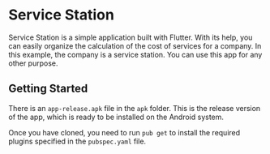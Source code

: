# Service Station

Service Station is a simple application built with Flutter. With its help, you can easily organize the calculation of the cost of services for a company. In this example, the company is a service station. You can use this app for any other purpose.

## Getting Started

There is an `app-release.apk` file in the `apk` folder. This is the release version of the app, which is ready to be installed on the Android system.

Once you have cloned, you need to run `pub get` to install the required plugins specified in the `pubspec.yaml` file.